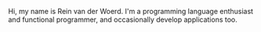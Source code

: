 <p id="about">
Hi, my name is Rein van der Woerd.
I'm a programming language enthusiast and functional programmer,
and occasionally develop applications too.
</p>